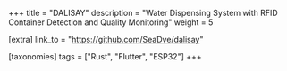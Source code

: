 +++
title = "DALISAY"
description = "Water Dispensing System with RFID Container Detection and Quality Monitoring"
weight = 5

[extra]
link_to = "https://github.com/SeaDve/dalisay"

[taxonomies]
tags = ["Rust", "Flutter", "ESP32"]
+++
